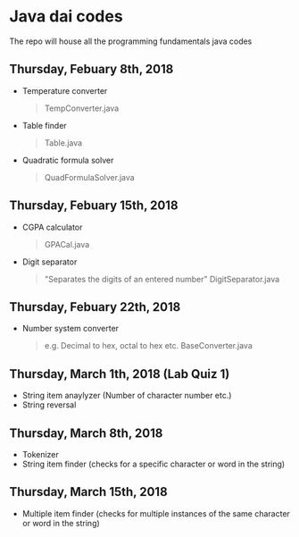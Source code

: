 # Java dai codes
The repo will house all the programming fundamentals java codes
## Thursday, Febuary 8th, 2018
- Temperature converter
  > TempConverter.java 
- Table finder
  > Table.java
- Quadratic formula solver
  > QuadFormulaSolver.java
## Thursday, Febuary 15th, 2018
- CGPA calculator
  > GPACal.java
- Digit separator
  > "Separates the digits of an entered number"
  > DigitSeparator.java
## Thursday, Febuary 22th, 2018
- Number system converter
  > e.g. Decimal to hex, octal to hex etc.
  > BaseConverter.java
## Thursday, March 1th, 2018 (Lab Quiz 1)
- String item anaylyzer (Number of character number etc.)
- String reversal
## Thursday, March 8th, 2018
- Tokenizer
- String item finder (checks for a specific character or word in the string)
## Thursday, March 15th, 2018
- Multiple item finder (checks for multiple instances of the same character or word in the string)
